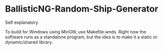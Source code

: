 # BallisticNG-Random-Ship-Generator
Self explanatory.

To build for Windows using MinGW, use Makefile.wnds.
Right now the software runs as a standalone program, but the idea is to make it a static or dynamic/shared library.
